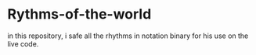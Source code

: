 # Rythms-of-the-world
in this repository, i safe all the rhythms in notation binary for his use on the live code.

